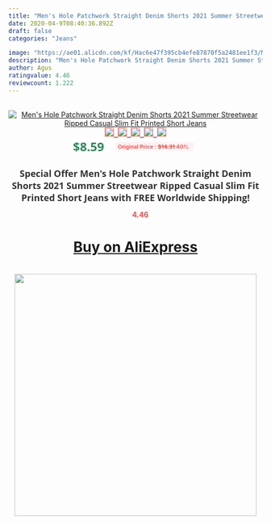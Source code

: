 ```yaml
---
title: "Men's Hole Patchwork Straight Denim Shorts 2021 Summer Streetwear Ripped Casual Slim Fit Printed Short Jeans"
date: 2020-04-9T08:40:36.892Z
draft: false
categories: "Jeans"

image: "https://ae01.alicdn.com/kf/Hac6e47f395cb4efe87870f5a2481ee1f3/Men-s-Hole-Patchwork-Straight-Denim-Shorts-2021-Summer-Streetwear-Ripped-Casual-Slim-Fit-Printed-Short.jpg"
description: "Men's Hole Patchwork Straight Denim Shorts 2021 Summer Streetwear Ripped Casual Slim Fit Printed Short Jeans"
author: Agus
ratingvalue: 4.46
reviewcount: 1.222
---
```

<br>
<div style="text-align: center;">
<a href="https://s.click.aliexpress.com/e/_AfQMdf" target="_blank" rel="nofollow noopener noreferrer"><img alt="Men's Hole Patchwork Straight Denim Shorts 2021 Summer Streetwear Ripped Casual Slim Fit Printed Short Jeans" class="magnifier-image" src="https://ae01.alicdn.com/kf/Hac6e47f395cb4efe87870f5a2481ee1f3/Men-s-Hole-Patchwork-Straight-Denim-Shorts-2021-Summer-Streetwear-Ripped-Casual-Slim-Fit-Printed-Short.jpg_640x640.jpg">
<br>
<img style="border:1px solid salmon" src="https://ae01.alicdn.com/kf/Hac6e47f395cb4efe87870f5a2481ee1f3/Men-s-Hole-Patchwork-Straight-Denim-Shorts-2021-Summer-Streetwear-Ripped-Casual-Slim-Fit-Printed-Short.jpg_120x120.jpg">&nbsp;&nbsp;<img style="border:1px solid salmon" src="https://ae01.alicdn.com/kf/Hd2d81a7e22ef457d99e9fc74ec55375bl/Men-s-Hole-Patchwork-Straight-Denim-Shorts-2021-Summer-Streetwear-Ripped-Casual-Slim-Fit-Printed-Short.jpg_120x120.jpg">&nbsp;&nbsp;<img style="border:1px solid salmon" src="https://ae01.alicdn.com/kf/H23fa29b863fe4e63b71cfe433990d565r/Men-s-Hole-Patchwork-Straight-Denim-Shorts-2021-Summer-Streetwear-Ripped-Casual-Slim-Fit-Printed-Short.jpg_120x120.jpg">&nbsp;&nbsp;<img style="border:1px solid salmon" src="https://ae01.alicdn.com/kf/H361a539d1ce2473390288f7e52d868f2l/Men-s-Hole-Patchwork-Straight-Denim-Shorts-2021-Summer-Streetwear-Ripped-Casual-Slim-Fit-Printed-Short.jpg_120x120.jpg">&nbsp;&nbsp;<img style="border:1px solid salmon" src="https://ae01.alicdn.com/kf/Hf66b79b44be44e79b0abd8f6bc42ac92r/Men-s-Hole-Patchwork-Straight-Denim-Shorts-2021-Summer-Streetwear-Ripped-Casual-Slim-Fit-Printed-Short.jpg_120x120.jpg"></a></div><br0>
<div style="text-align: center;"><span style="background-color: white; border: 0px; box-sizing: border-box; color: seagreen; display: inline-block; font-family: &quot;open sans&quot; , &quot;arial&quot; , &quot;helvetica&quot; , sans-serif , &quot;heiti&quot;; font-size: 24px; font-stretch: inherit; font-weight: 700; line-height: inherit; margin: 0px 10px 0px 0px; padding: 0px; vertical-align: middle;">$8.59 </span>
<span style="background: rgb(255 , 241 , 241); border-radius: 3px; border: 0px; box-sizing: border-box; color: #ff4747; display: inline-block; font-family: inherit; font-size: 12px; font-stretch: inherit; font-style: inherit; font-variant: inherit; font-weight: 600; line-height: inherit; margin: 0px; padding: 2px 5px; transform: scale(0.9); vertical-align: middle;">Original Price : <b style="text-decoration: line-through;">$14.31 </b> 40%&nbsp;&nbsp;</span></div>
<h1 style="color: #333333; display: inline-block; font-family: &quot;open sans&quot; , &quot;arial&quot; , &quot;helvetica&quot; , sans-serif , &quot;heiti&quot;; font-size: 18px; font-stretch: inherit; font-weight: 700; text-align: center;">Special Offer Men's Hole Patchwork Straight Denim Shorts 2021 Summer Streetwear Ripped Casual Slim Fit Printed Short Jeans with FREE Worldwide Shipping!</h1>
<div style="color: #ff4747; text-align: center;">
<img src="https://4.bp.blogspot.com/-M0ZcTcb-5uY/XleCXlxnR4I/AAAAAAAAAEc/OrjgMkXV1oMQFaCRZj5HQwOCBcu3w1FegCPcBGAYYCw/s1600/star.png" style="height: 15px;">&nbsp;<b>4.46</b></div>
<div class="button_cont" align="center"><a class="buynow_a" href="https://s.click.aliexpress.com/e/_AfQMdf" target="_blank" rel="nofollow noopener noreferrer"><H1>Buy on AliExpress</H1></a></div><br>
<div class="separator" style="clear: both; text-align: center;">
<img src="https://lh3.googleusercontent.com/-pTy5HemUv9M/XlePHvY0dAI/AAAAAAAAAE4/0nX5iRUoIWY8eMW9Dpxeirr157OZliDIgCLcBGAsYHQ/s1600/badge.gif" width="480">
</div>
